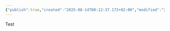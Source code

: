 ```yaml
---
{"publish":true,"created":"2025-08-14T00:12:37.172+02:00","modified":"2025-08-15T13:58:04.885+02:00","cssclasses":""}
---
```


Test